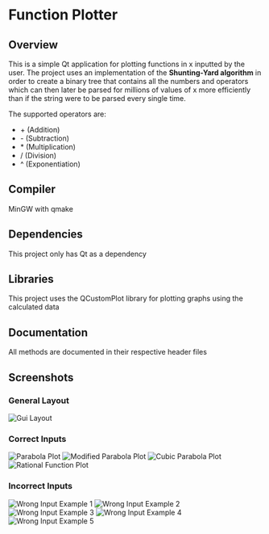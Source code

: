 # Function Plotter
## Overview
This is a simple Qt application for plotting functions in x inputted by the user. The project uses an implementation of the **Shunting-Yard algorithm** in order to create a binary tree that contains all the numbers and operators which can then later be parsed for millions of values of x more efficiently than if the string were to be parsed every single time.

The supported operators are:

- \+ (Addition)
- \- (Subtraction)
- \* (Multiplication)
- / (Division)
- ^ (Exponentiation)
## Compiler
MinGW with qmake
## Dependencies
This project only has Qt as a dependency
## Libraries
This project uses the QCustomPlot library for plotting graphs using the calculated data
## Documentation
All methods are documented in their respective header files
## Screenshots
### General Layout
![Gui Layout](img/gui-layout.png)
### Correct Inputs
![Parabola Plot](img/parabola.png)
![Modified Parabola Plot](img/modified-parabola.png)
![Cubic Parabola Plot](img/cubic-parabola.png)
![Rational Function Plot](img/rational-function.png)
### Incorrect Inputs
![Wrong Input Example 1](img/wrong-input-1.png)
![Wrong Input Example 2](img/wrong-input-2.png)
![Wrong Input Example 3](img/wrong-input-3.png)
![Wrong Input Example 4](img/wrong-input-4.png)
![Wrong Input Example 5](img/wrong-input-5.png)